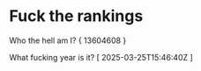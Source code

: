 # Fuck the rankings

Who the hell am I?
{ 13604608 }

What fucking year is it?
[ 2025-03-25T15:46:40Z ]
